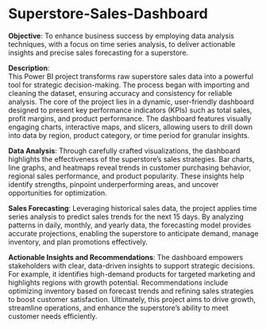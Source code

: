 # Superstore-Sales-Dashboard

**Objective**: To enhance business success by employing data analysis techniques, with a focus on time series analysis, to deliver actionable insights and precise sales forecasting for a superstore.

**Description**:  
This Power BI project transforms raw superstore sales data into a powerful tool for strategic decision-making. The process began with importing and cleaning the dataset, ensuring accuracy and consistency for reliable analysis. The core of the project lies in a dynamic, user-friendly dashboard designed to present key performance indicators (KPIs) such as total sales, profit margins, and product performance. The dashboard features visually engaging charts, interactive maps, and slicers, allowing users to drill down into data by region, product category, or time period for granular insights.

**Data Analysis**: Through carefully crafted visualizations, the dashboard highlights the effectiveness of the superstore’s sales strategies. Bar charts, line graphs, and heatmaps reveal trends in customer purchasing behavior, regional sales performance, and product popularity. These insights help identify strengths, pinpoint underperforming areas, and uncover opportunities for optimization.

**Sales Forecasting**: Leveraging historical sales data, the project applies time series analysis to predict sales trends for the next 15 days. By analyzing patterns in daily, monthly, and yearly data, the forecasting model provides accurate projections, enabling the superstore to anticipate demand, manage inventory, and plan promotions effectively.

**Actionable Insights and Recommendations**: The dashboard empowers stakeholders with clear, data-driven insights to support strategic decisions. For example, it identifies high-demand products for targeted marketing and highlights regions with growth potential. Recommendations include optimizing inventory based on forecast trends and refining sales strategies to boost customer satisfaction. Ultimately, this project aims to drive growth, streamline operations, and enhance the superstore’s ability to meet customer needs efficiently.
